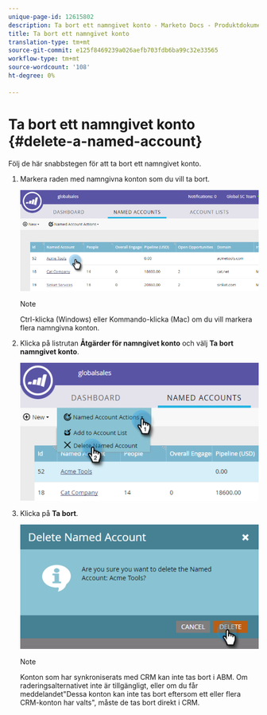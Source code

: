 ```yaml
---
unique-page-id: 12615802
description: Ta bort ett namngivet konto - Marketo Docs - Produktdokumentation
title: Ta bort ett namngivet konto
translation-type: tm+mt
source-git-commit: e125f8469239a026aefb703fdb6ba99c32e33565
workflow-type: tm+mt
source-wordcount: '108'
ht-degree: 0%

---
```



# Ta bort ett namngivet konto {#delete-a-named-account}

Följ de här snabbstegen för att ta bort ett namngivet konto.

1. Markera raden med namngivna konton som du vill ta bort.

   ![](assets/seven-1.png)

   >[!NOTE]
   >
   >Ctrl-klicka (Windows) eller Kommando-klicka (Mac) om du vill markera flera namngivna konton.

1. Klicka på listrutan **Åtgärder för namngivet konto** och välj **Ta bort namngivet konto**.

   ![](assets/eight-1.png)

1. Klicka på **Ta bort**.

   ![](assets/nine-1.png)

   >[!NOTE]
   >
   >Konton som har synkroniserats med CRM kan inte tas bort i ABM. Om raderingsalternativet inte är tillgängligt, eller om du får meddelandet&quot;Dessa konton kan inte tas bort eftersom ett eller flera CRM-konton har valts&quot;, måste de tas bort direkt i CRM.

